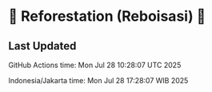 
# 🌳 Reforestation (Reboisasi) 🌲

## Last Updated

GitHub Actions time: Mon Jul 28 10:28:07 UTC 2025

Indonesia/Jakarta time: Mon Jul 28 17:28:07 WIB 2025
